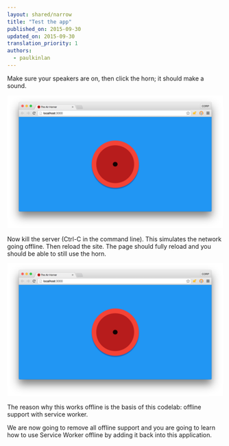 ```yaml
---
layout: shared/narrow
title: "Test the app"
published_on: 2015-09-30
updated_on: 2015-09-30
translation_priority: 1
authors:
  - paulkinlan
---
```



Make sure your speakers are on, then click the horn; it should make a sound.

<img src="images/image01.png" />

Now kill the server (Ctrl-C in the command line).  This simulates the network 
going offline. Then reload the site. The page should fully reload and you should 
be able to still use the horn.

<img src="images/image01.png"  />  

The reason why this works offline is the basis of this codelab: offline support 
with service worker.

We are now going to remove all offline support and you are going to learn how to 
use Service Worker offline by adding it back into this application.


